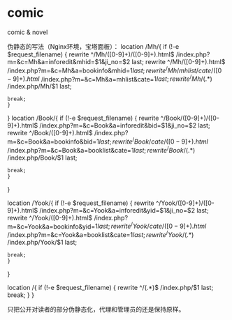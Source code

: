 # comic
comic &amp; novel 


伪静态的写法（Nginx环境，宝塔面板）：
location /Mh/{ 
  if (!-e $request_filename) { 
    rewrite ^/Mh/([0-9]+)/([0-9]+).html$ /index.php?m=&c=Mh&a=inforedit&mhid=$1&ji_no=$2 last; 
    rewrite ^/Mh/([0-9]+).html$ /index.php?m=&c=Mh&a=bookinfo&mhid=$1 last;
    rewrite ^/Mh/mhlist/cate/([0-9]+).html$ /index.php?m=&c=Mh&a=mhlist&cate=$1 last;
    rewrite ^/Mh/(.*)$ /index.php/Mh/$1 last;
   
    break; 
    } 
  }
  location /Book/{ 
  if (!-e $request_filename) { 
    rewrite ^/Book/([0-9]+)/([0-9]+).html$ /index.php?m=&c=Book&a=inforedit&bid=$1&ji_no=$2 last; 
    rewrite ^/Book/([0-9]+).html$ /index.php?m=&c=Book&a=bookinfo&bid=$1 last;
    rewrite ^/Book/cate/([0-9]+).html$ /index.php?m=&c=Book&a=booklist&cate=$1 last;
    rewrite ^/Book/(.*)$ /index.php/Book/$1 last;
   
    break; 
    } 
  }
  
  location /Yook/{ 
  if (!-e $request_filename) { 
    rewrite ^/Yook/([0-9]+)/([0-9]+).html$ /index.php?m=&c=Yook&a=inforedit&yid=$1&ji_no=$2 last; 
    rewrite ^/Yook/([0-9]+).html$ /index.php?m=&c=Yook&a=bookinfo&yid=$1 last;
    rewrite ^/Yook/cate/([0-9]+).html$ /index.php?m=&c=Yook&a=booklist&cate=$1 last;
    rewrite ^/Yook/(.*)$ /index.php/Yook/$1 last;
   
    break; 
    } 
  }
  
  location /{
     if (!-e $request_filename) { 
      rewrite ^/(.*)$ /index.php/$1 last;
      break; 
     }
  }

只把公开对读者的部分伪静态化，代理和管理员的还是保持原样。
